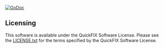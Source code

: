 [![GoDoc](https://godoc.org/github.com/quickfixgo/tag?status.png)](https://godoc.org/github.com/quickfixgo/tag)

Licensing
---------

This software is available under the QuickFIX Software License. Please see the [LICENSE.txt](https://github.com/quickfixgo/quickfix/blob/master/LICENSE.txt) for the terms specified by the QuickFIX Software License.
